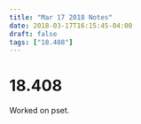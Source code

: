```yaml
---
title: "Mar 17 2018 Notes"
date: 2018-03-17T16:15:45-04:00
draft: false
tags: ["18.408"]
---
```


# 18.408

Worked on pset.

